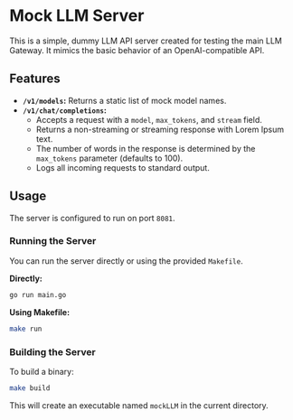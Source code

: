 # Mock LLM Server

This is a simple, dummy LLM API server created for testing the main LLM Gateway. It mimics the basic behavior of an OpenAI-compatible API.

## Features

-   **`/v1/models`:** Returns a static list of mock model names.
-   **`/v1/chat/completions`:**
    -   Accepts a request with a `model`, `max_tokens`, and `stream` field.
    -   Returns a non-streaming or streaming response with Lorem Ipsum text.
    -   The number of words in the response is determined by the `max_tokens` parameter (defaults to 100).
    -   Logs all incoming requests to standard output.

## Usage

The server is configured to run on port `8081`.

### Running the Server

You can run the server directly or using the provided `Makefile`.

**Directly:**

```bash
go run main.go
```

**Using Makefile:**

```bash
make run
```

### Building the Server

To build a binary:

```bash
make build
```

This will create an executable named `mockLLM` in the current directory.
